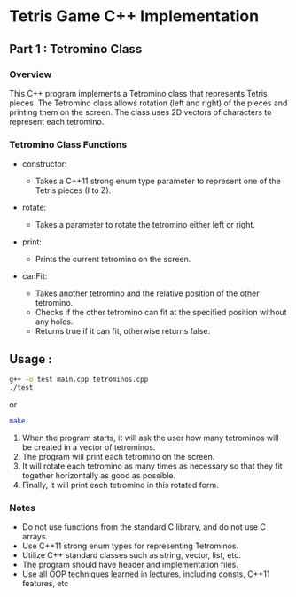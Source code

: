 # Tetris Game C++ Implementation

## Part 1 : Tetromino Class

### Overview

This C++ program implements a Tetromino class that represents Tetris pieces. The Tetromino class allows rotation (left and right) of the pieces and printing them on the screen. The class uses 2D vectors of characters to represent each tetromino.

### Tetromino Class Functions

* constructor: 
	- Takes a C++11 strong enum type parameter to represent one of the Tetris pieces (I to Z).

* rotate: 
	- Takes a parameter to rotate the tetromino either left or right.

* print: 
	- Prints the current tetromino on the screen.

* canFit: 
	- Takes another tetromino and the relative position of the other tetromino.
	- Checks if the other tetromino can fit at the specified position without any holes.
	- Returns true if it can fit, otherwise returns false.

## Usage :

```bash
g++ -o test main.cpp tetrominos.cpp
./test
```
or

```bash
make
```

1. When the program starts, it will ask the user how many tetrominos will be created in a vector of tetrominos.
2. The program will print each tetromino on the screen.
3. It will rotate each tetromino as many times as necessary so that they fit together horizontally as good as possible.
4. Finally, it will print each tetromino in this rotated form.

### Notes

- Do not use functions from the standard C library, and do not use C arrays.
- Use C++11 strong enum types for representing Tetrominos.
- Utilize C++ standard classes such as string, vector, list, etc.
- The program should have header and implementation files.
- Use all OOP techniques learned in lectures, including consts, C++11 features, etc

